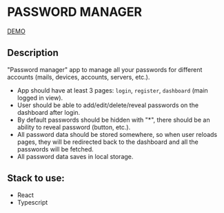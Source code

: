 # PASSWORD MANAGER

[DEMO](https://ernestofernandezua.github.io/react-login-saver-clear/)

## Description

"Password manager" app to manage all your passwords for different accounts (mails, devices, accounts, servers, etc.).

- App should have at least 3 pages: `login`, `register`, `dashboard` (main logged in view).
- User should be able to add/edit/delete/reveal passwords on the dashboard after login.
- By default passwords should be hidden with "*", there should be an ability to reveal password (button, etc.).
- All password data should be stored somewhere, so when user reloads pages, they will be redirected back to the dashboard and all the passwords will be fetched.
- All password data saves in local storage. 

## Stack to use: 
- React
- Typescript
